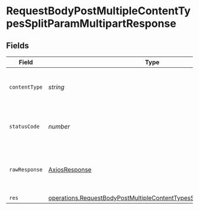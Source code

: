 # RequestBodyPostMultipleContentTypesSplitParamMultipartResponse


## Fields

| Field                                                                                                                                                               | Type                                                                                                                                                                | Required                                                                                                                                                            | Description                                                                                                                                                         |
| ------------------------------------------------------------------------------------------------------------------------------------------------------------------- | ------------------------------------------------------------------------------------------------------------------------------------------------------------------- | ------------------------------------------------------------------------------------------------------------------------------------------------------------------- | ------------------------------------------------------------------------------------------------------------------------------------------------------------------- |
| `contentType`                                                                                                                                                       | *string*                                                                                                                                                            | :heavy_check_mark:                                                                                                                                                  | HTTP response content type for this operation                                                                                                                       |
| `statusCode`                                                                                                                                                        | *number*                                                                                                                                                            | :heavy_check_mark:                                                                                                                                                  | HTTP response status code for this operation                                                                                                                        |
| `rawResponse`                                                                                                                                                       | [AxiosResponse](https://axios-http.com/docs/res_schema)                                                                                                             | :heavy_minus_sign:                                                                                                                                                  | Raw HTTP response; suitable for custom response parsing                                                                                                             |
| `res`                                                                                                                                                               | [operations.RequestBodyPostMultipleContentTypesSplitParamMultipartRes](../../../sdk/models/operations/requestbodypostmultiplecontenttypessplitparammultipartres.md) | :heavy_minus_sign:                                                                                                                                                  | OK                                                                                                                                                                  |